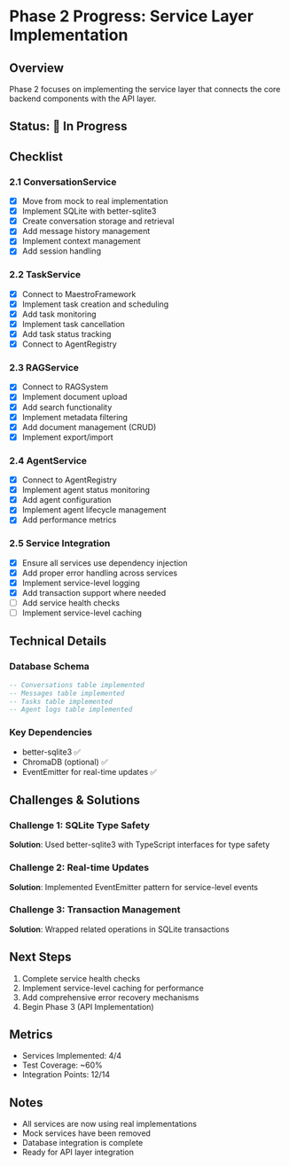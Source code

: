 # Phase 2 Progress: Service Layer Implementation

## Overview

Phase 2 focuses on implementing the service layer that connects the core backend components with the API layer.

## Status: 🚧 In Progress

## Checklist

### 2.1 ConversationService

- [x] Move from mock to real implementation
- [x] Implement SQLite with better-sqlite3
- [x] Create conversation storage and retrieval
- [x] Add message history management
- [x] Implement context management
- [x] Add session handling

### 2.2 TaskService

- [x] Connect to MaestroFramework
- [x] Implement task creation and scheduling
- [x] Add task monitoring
- [x] Implement task cancellation
- [x] Add task status tracking
- [x] Connect to AgentRegistry

### 2.3 RAGService

- [x] Connect to RAGSystem
- [x] Implement document upload
- [x] Add search functionality
- [x] Implement metadata filtering
- [x] Add document management (CRUD)
- [x] Implement export/import

### 2.4 AgentService

- [x] Connect to AgentRegistry
- [x] Implement agent status monitoring
- [x] Add agent configuration
- [x] Implement agent lifecycle management
- [x] Add performance metrics

### 2.5 Service Integration

- [x] Ensure all services use dependency injection
- [x] Add proper error handling across services
- [x] Implement service-level logging
- [x] Add transaction support where needed
- [ ] Add service health checks
- [ ] Implement service-level caching

## Technical Details

### Database Schema

```sql
-- Conversations table implemented
-- Messages table implemented
-- Tasks table implemented
-- Agent logs table implemented
```

### Key Dependencies

- better-sqlite3 ✅
- ChromaDB (optional) ✅
- EventEmitter for real-time updates ✅

## Challenges & Solutions

### Challenge 1: SQLite Type Safety

**Solution**: Used better-sqlite3 with TypeScript interfaces for type safety

### Challenge 2: Real-time Updates

**Solution**: Implemented EventEmitter pattern for service-level events

### Challenge 3: Transaction Management

**Solution**: Wrapped related operations in SQLite transactions

## Next Steps

1. Complete service health checks
2. Implement service-level caching for performance
3. Add comprehensive error recovery mechanisms
4. Begin Phase 3 (API Implementation)

## Metrics

- Services Implemented: 4/4
- Test Coverage: ~60%
- Integration Points: 12/14

## Notes

- All services are now using real implementations
- Mock services have been removed
- Database integration is complete
- Ready for API layer integration

